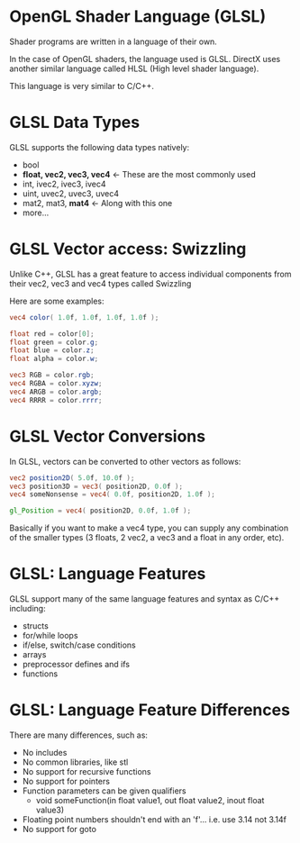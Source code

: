 
# OpenGL Shader Language (GLSL)

Shader programs are written in a language of their own.

In the case of OpenGL shaders, the language used is GLSL. DirectX uses another similar language called HLSL (High level shader language).

This language is very similar to C/C++.

# GLSL Data Types

GLSL supports the following data types natively:
- bool
- **float, vec2, vec3, vec4**         <- These are the most commonly used
- int, ivec2, ivec3, ivec4
- uint, uvec2, uvec3, uvec4
- mat2, mat3, **mat4**                 <- Along with this one
- more...

# GLSL Vector access: Swizzling

Unlike C++, GLSL has a great feature to access individual components from their vec2, vec3 and vec4 types called Swizzling

Here are some examples:
```glsl
vec4 color( 1.0f, 1.0f, 1.0f, 1.0f );

float red = color[0];
float green = color.g;
float blue = color.z;
float alpha = color.w;

vec3 RGB = color.rgb;
vec4 RGBA = color.xyzw;
vec4 ARGB = color.argb;
vec4 RRRR = color.rrrr;
```

# GLSL Vector Conversions

In GLSL, vectors can be converted to other vectors as follows:
```glsl
vec2 position2D( 5.0f, 10.0f );
vec3 position3D = vec3( position2D, 0.0f );
vec4 someNonsense = vec4( 0.0f, position2D, 1.0f );

gl_Position = vec4( position2D, 0.0f, 1.0f );
```

Basically if you want to make a vec4 type, you can supply any combination of the smaller types (3 floats, 2 vec2, a vec3 and a float in any order, etc).

# GLSL: Language Features

GLSL support many of the same language features and syntax as C/C++ including:
- structs
- for/while loops
- if/else, switch/case conditions
- arrays
- preprocessor defines and ifs
- functions

# GLSL: Language Feature Differences

There are many differences, such as:
- No includes
- No common libraries, like stl
- No support for recursive functions
- No support for pointers
- Function parameters can be given qualifiers
	- void someFunction(in float value1, out float value2, inout float value3)
- Floating point numbers shouldn't end with an 'f'... i.e. use 3.14 not 3.14f
- No support for goto
